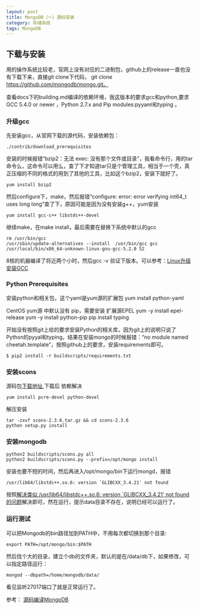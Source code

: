 ```yaml
---
layout: post
title: MongoDB（一）源码安装
category: 存储系统
tags: MongoDB
---
```


## 下载与安装 ##
用的操作系统比较老，官网上没有对应的二进制包，github上的release一直也没有下载下来，直接git clone下代码， git clone https://github.com/mongodb/mongo.git。

查看docs下的building.md编译的依赖环境，我这版本的要求gcc和python,要求GCC 5.4.0 or newer 
，Python 2.7.x and Pip modules:pyyaml和typing 。

### 升级gcc ###
先安装gcc，从官网下载的源代码，安装依赖包：
```
./contrib/download_prerequisites
```   
安装的时候报错“bzip2：无法 exec: 没有那个文件或目录”，我看命令行，用的tar命令么，这命令可以用么，查了下才知道tar只是个管理工具，相当于一个壳，真正压缩的不同的格式的用到了其他的工具，比如这个bzip2，安装下就好了。  
```
yum install bzip2 
```  
然后configure下，make，然后报错“configure: error: error verifying int64_t uses long long”查了下，原因可能是因为没有安装g++，yum安装  
```
yum install gcc-c++ libstdc++-devel
```  
继续make，在make install，最后需要在替换下系统中默认的gcc  
```
rm /usr/bin/gcc
/usr/sbin/update-alternatives --install  /usr/bin/gcc gcc /usr/local/bin/x86_64-unknown-linux-gnu-gcc-5.2.0 52
```
8核的机器编译了将近两个小时，然后gcc -v 验证下版本。可以参考：[Linux升级安装GCC](https://itbilu.com/linux/management/V1vdnt9ll.html)

### Python Prerequisites ###
安装python和相关包，这个yaml是yum源的扩展包
yum install python-yaml

CentOS yum源 中默认没有 pip，需要安装 扩展源EPEL
yum -y install epel-release
yum -y install python-pip
pip install typing

开始没有按照git上给的要求安装Python的相关库，因为git上的说明只说了Python的pyyal和typing，结果在安装mongo的时候报错：“no module named cheetah.template”，按照github上的要求，安装requirements即可。

```
$ pip2 install -r buildscripts/requirements.txt
```

### 安装scons ###
源码包[下载地址](http://iweb.dl.sourceforge.net/project/scons/scons/2.3.6/scons-2.3.6.tar.gz),下载后
依赖解决
```
yum install pcre-devel python-devel
```
解压安装
```
tar -zxvf scons-2.3.6.tar.gz && cd scons-2.3.6
python setup.py install
```

### 安装mongodb ###
```
python2 buildscripts/scons.py all
python2 buildscripts/scons.py --prefix=/opt/mongo install
```

安装也要不短的时间，然后再进入/opt/mongo/bin下运行mongd，报错
```
/usr/lib64/libstdc++.so.6: version `GLIBCXX_3.4.21' not found
```
按照[解决类似 /usr/lib64/libstdc++.so.6: version `GLIBCXX_3.4.21' not found 的问题](https://itbilu.com/linux/management/NymXRUieg.html)解决即可，然在运行，提示data目录不存在，说明已经可以运行了。

### 运行测试 ###
可以把Mongodb的bin路径加到PATH中，不用每次都切换到那个目录:
```
export PATH=/opt/mongo/bin:$PATH
```

然后找个大的目录，建立个db的文件夹，默认的是在/data/db下，如果修改，可以指定路径运行：
```
mongod --dbpath=/home/mongodb/data/
```

看见监听27017端口了就是正常运行了。



参考：
[源码编译MongoDB](http://moelove.info/2015/09/13/%E6%BA%90%E7%A0%81%E7%BC%96%E8%AF%91MongoDB/)

